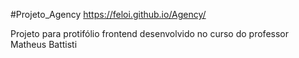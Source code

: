 #Projeto_Agency
https://feloi.github.io/Agency/

Projeto para protifólio frontend desenvolvido no curso do professor Matheus Battisti
